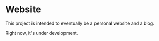 # Website

This project is intended to eventually be a personal website and a blog.

Right now, it's under development.
